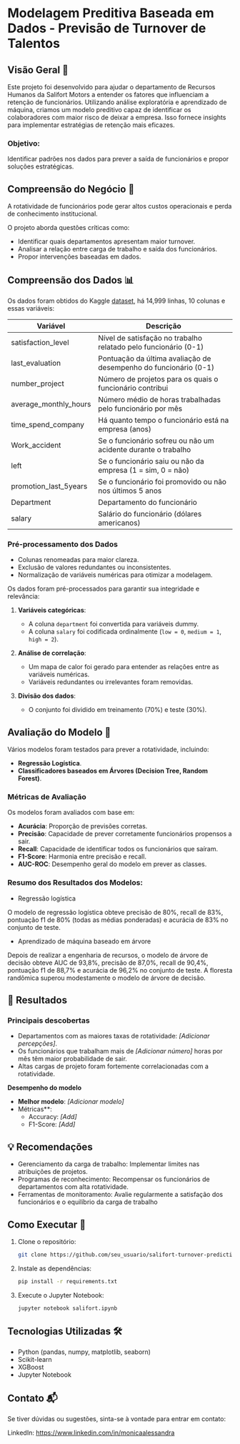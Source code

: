 # Modelagem Preditiva Baseada em Dados - Previsão de Turnover de Talentos

## Visão Geral 🔎 

Este projeto foi desenvolvido para ajudar o departamento de Recursos Humanos da Salifort Motors a entender os fatores que influenciam a retenção de funcionários. Utilizando análise exploratória e aprendizado de máquina, criamos um modelo preditivo capaz de identificar os colaboradores com maior risco de deixar a empresa. Isso fornece insights para implementar estratégias de retenção mais eficazes.

### Objetivo: 

Identificar padrões nos dados para prever a saída de funcionários e propor soluções estratégicas.


## Compreensão do Negócio 🏢

A rotatividade de funcionários pode gerar altos custos operacionais e perda de conhecimento institucional. 

O projeto aborda questões críticas como:

- Identificar quais departamentos apresentam maior turnover.
- Analisar a relação entre carga de trabalho e saída dos funcionários.
- Propor intervenções baseadas em dados.


## Compreensão dos Dados 📊

Os dados foram obtidos do Kaggle [dataset](https://www.kaggle.com/datasets/mfaisalqureshi/hr-analytics-and-job-prediction?select=HR_comma_sep.csv), há 14,999 linhas, 10 colunas e essas variáveis: 

Variável  |Descrição |
-----|-----| 
satisfaction_level|Nível de satisfação no trabalho relatado pelo funcionário (0-1)|
last_evaluation|Pontuação da última avaliação de desempenho do funcionário (0-1)|
number_project|Número de projetos para os quais o funcionário contribui|
average_monthly_hours|Número médio de horas trabalhadas pelo funcionário por mês|
time_spend_company|Há quanto tempo o funcionário está na empresa (anos)
Work_accident|Se o funcionário sofreu ou não um acidente durante o trabalho
left|Se o funcionário saiu ou não da empresa (1 = sim, 0 = não)
promotion_last_5years|Se o funcionário foi promovido ou não nos últimos 5 anos
Department|Departamento do funcionário
salary|Salário do funcionário (dólares americanos)

### Pré-processamento dos Dados
- Colunas renomeadas para maior clareza.
- Exclusão de valores redundantes ou inconsistentes.
- Normalização de variáveis numéricas para otimizar a modelagem.

Os dados foram pré-processados para garantir sua integridade e relevância:
1. **Variáveis categóricas**:
   - A coluna `department` foi convertida para variáveis dummy.
   - A coluna `salary` foi codificada ordinalmente (`low = 0`, `medium = 1`, `high = 2`).
   
2. **Análise de correlação**:
   - Um mapa de calor foi gerado para entender as relações entre as variáveis numéricas.
   - Variáveis redundantes ou irrelevantes foram removidas.

3. **Divisão dos dados**:
   - O conjunto foi dividido em treinamento (70%) e teste (30%).


## Avaliação do Modelo 🤖

Vários modelos foram testados para prever a rotatividade, incluindo:
- **Regressão Logística**.
- **Classificadores baseados em Árvores (Decision Tree, Random Forest)**.

### Métricas de Avaliação

Os modelos foram avaliados com base em:
- **Acurácia**: Proporção de previsões corretas.
- **Precisão**: Capacidade de prever corretamente funcionários propensos a sair.
- **Recall**: Capacidade de identificar todos os funcionários que saíram.
- **F1-Score**: Harmonia entre precisão e recall.
- **AUC-ROC**: Desempenho geral do modelo em prever as classes.

### Resumo dos Resultados dos Modelos:
- Regressão logística

O modelo de regressão logística obteve precisão de 80%, recall de 83%, pontuação f1 de 80% (todas as médias ponderadas) e acurácia de 83% no conjunto de teste.

- Aprendizado de máquina baseado em árvore

Depois de realizar a engenharia de recursos, o modelo de árvore de decisão obteve AUC de 93,8%, precisão de 87,0%, recall de 90,4%, pontuação f1 de 88,7% e acurácia de 96,2% no conjunto de teste. A floresta randômica superou modestamente o modelo de árvore de decisão.


## 🔄  Resultados

### Principais descobertas
- Departamentos com as maiores taxas de rotatividade: *[Adicionar percepções]*.
- Os funcionários que trabalham mais de *[Adicionar número]* horas por mês têm maior probabilidade de sair.
- Altas cargas de projeto foram fortemente correlacionadas com a rotatividade.

**Desempenho do modelo**
- **Melhor modelo**: *[Adicionar modelo]*
- Métricas**:
  - Accuracy: *[Add]*
  - F1-Score: *[Add]*

## 💡 Recomendações
- Gerenciamento da carga de trabalho: Implementar limites nas atribuições de projetos.
- Programas de reconhecimento: Recompensar os funcionários de departamentos com alta rotatividade.
- Ferramentas de monitoramento: Avalie regularmente a satisfação dos funcionários e o equilíbrio da carga de trabalho


## Como Executar 🚀

1. Clone o repositório:
   ```bash
   git clone https://github.com/seu_usuario/salifort-turnover-prediction.git

2. Instale as dependências:
   ```bash
   pip install -r requirements.txt
   
3. Execute o Jupyter Notebook:
   ```bash
   jupyter notebook salifort.ipynb
   

## Tecnologias Utilizadas 🛠️

- Python (pandas, numpy, matplotlib, seaborn)
- Scikit-learn
- XGBoost
- Jupyter Notebook

## Contato 📬

Se tiver dúvidas ou sugestões, sinta-se à vontade para entrar em contato:

LinkedIn: https://www.linkedin.com/in/monicaalessandra

